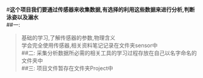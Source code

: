 #**这个项目我们要通过传感器来收集数据,有选择的利用这些数据来进行分析,判断泳姿以及溺水**  <Br/>
##一:
>基础的学习,了解传感器的参数,物理含义  <Br/>
学会完全使用传感器,相关资料笔记记录在文件夹sensor中  <Br/>
##二:
采集分析数据所必需的相关工具的学习过程存放在自己以名字命名的文件夹中  <Br/>
##三:
项目文件暂存在文件夹Project中  <Br/>
